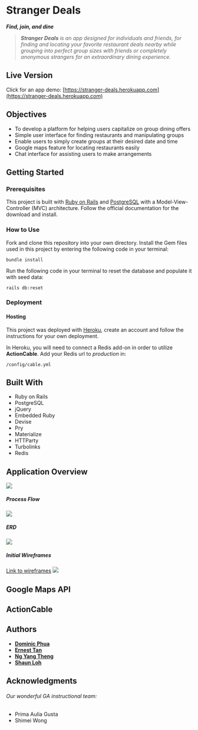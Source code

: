 # Stranger Deals

_**Find, join, and dine**_

> **_Stranger Deals_** _is an app designed for individuals and friends, for finding and locating your favorite restaurant deals nearby while grouping into perfect group sizes with friends or completely anonymous strangers for an extraordinary dining experience._

## Live Version

Click for an app demo:
[https://stranger-deals.herokuapp.com](https://stranger-deals.herokuapp.com)

## Objectives
- To develop a platform for helping users capitalize on group dining offers
- Simple user interface for finding restaurants and manipulating groups
- Enable users to simply create groups at their desired date and time
- Google maps feature for locating restaurants easily
- Chat interface for assisting users to make arrangements

## Getting Started

### Prerequisites

This project is built with [Ruby on Rails](http://rubyonrails.org/) and [PostgreSQL](https://www.postgresql.org/) with a Model-View-Controller (MVC) architecture. Follow the official documentation for the download and install.

### How to Use

Fork and clone this repository into your own directory. Install the Gem files used in this project by entering the following code in your terminal:

```bundle install```

Run the following code in your terminal to reset the database and populate it with seed data:

```rails db:reset```


### Deployment

#### Hosting
This project was deployed with [Heroku](https://www.heroku.com), create an account and follow the instructions for your own deployment.

In Heroku, you will need to connect a Redis add-on in order to utilize **ActionCable**. Add your Redis url to _production_ in:

```/config/cable.yml```

## Built With

* Ruby on Rails
* PostgreSQL
* jQuery
* Embedded Ruby
* Devise
* Pry
* Materialize
* HTTParty
* Turbolinks
* Redis

## Application Overview
![](/readme_images/the_app.png)


##### Process Flow
![](/readme_images/process_flow.png)

##### ERD
![](/readme_images/erd.png)

##### Initial Wireframes
[Link to wireframes](https://xd.adobe.com/view/8c83ed3b-e399-454f-bc3c-95cb16ffd2f0/)
![](/readme_images/wireframes.png)

## Google Maps API


## ActionCable


## Authors

* **[Dominic Phua](https://github.com/DominikPhua)**
* **[Ernest Tan](https://github.com/evilernie1985)**
* **[Ng Yang Theng](https://github.com/yangtheng)**
* **[Shaun Loh](https://github.com/shaunloh89)**

## Acknowledgments

###### Our wonderful GA instructional team:
- Prima Aulia Gusta
- Shimei Wong
